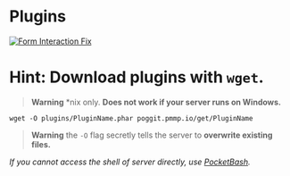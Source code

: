 # Plugins
[![Form Interaction Fix](https://github-readme-stats.vercel.app/api/pin/?username=Endermanbugzjfc&repo=FormInteractionFix&hide_border=true)](https://github.com/Endermanbugzjfc/FormInteractionFix)

# Hint: Download plugins with `wget`.
> **Warning** *nix only. **Does not work if your server runs on Windows.**
```
wget -O plugins/PluginName.phar poggit.pmmp.io/get/PluginName
```
> **Warning** the `-O` flag secretly tells the server to **overwrite existing files.**

*If you cannot access the shell of server directly, use [PocketBash](https://poggit.pmmp.io/ci/Frago9876543210/PocketBash/~/dev:12).*
